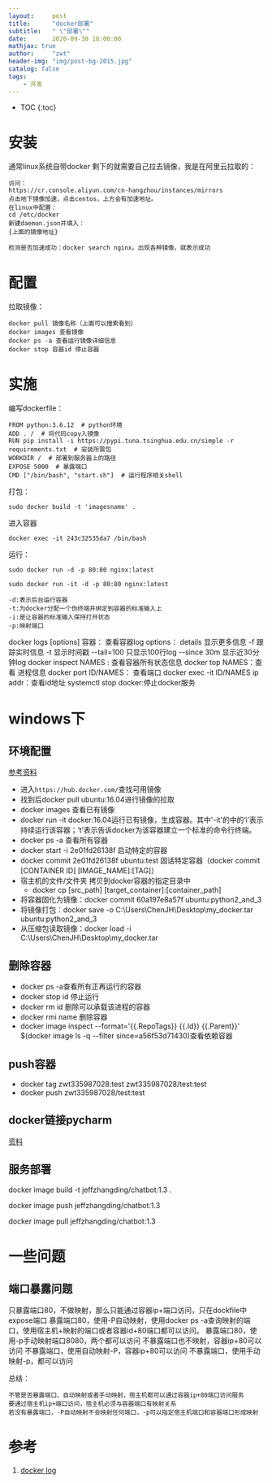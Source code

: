 ```yaml
---
layout:     post
title:      "docker部署"
subtitle:   " \"部署\""
date:       2020-09-30 18:00:00
mathjax: true
author:     "zwt"
header-img: "img/post-bg-2015.jpg"
catalog: false
tags:
    - 开发
---
```

* TOC
{:toc}
# 安装

通常linux系统自带docker
剩下的就需要自己拉去镜像，我是在阿里云拉取的：
```
访问：
https://cr.console.aliyun.com/cn-hangzhou/instances/mirrors
点击地下镜像加速，点击centos，上方会有加速地址。
在linux中配置：
cd /etc/docker
新建daemon.json并填入：
{上面的镜像地址}

检测是否加速成功：docker search nginx。出现各种镜像，就表示成功
```


# 配置

拉取镜像：
```
docker pull 镜像名称（上面可以搜索看到）
docker images 查看镜像
docker ps -a 查看运行镜像详细信息
docker stop 容器id 停止容器
```

# 实施

编写dockerfile：
```
FROM python:3.6.12  # python环境
ADD . /  # 将代码copy入镜像
RUN pip install -i https://pypi.tuna.tsinghua.edu.cn/simple -r requirements.txt  # 安装所需包
WORKDIR /  # 部署到服务器上的路径
EXPOSE 5000  # 暴露端口
CMD ["/bin/bash", "start.sh"]  # 运行程序相关shell
```

打包：
```
sudo docker build -t 'imagesname' .
```
进入容器
```
docker exec -it 243c32535da7 /bin/bash
```

运行：
```
sudo docker run -d -p 80:80 nginx:latest

sudo docker run -it -d -p 80:80 nginx:latest

-d:表示后台运行容器
-t:为docker分配一个伪终端并绑定到容器的标准输入上
-i:是让容器的标准输入保持打开状态
-p:映射端口
```

docker logs [options] 容器： 查看容器log
options： details 显示更多信息
		-f 跟踪实时信息
		-t 显示时间戳
		--tail=100 只显示100行log
		--since 30m 显示近30分钟log
docker inspect NAMES : 查看容器所有状态信息
docker top NAMES：查看 进程信息
docker port ID/NAMES： 查看端口
docker exec -it ID/NAMES ip addr：查看id地址
systemctl stop docker:停止docker服务

# windows下


## 环境配置
[参考资料](https://blog.csdn.net/ambm29/article/details/96278696)
- 进入`https://hub.docker.com/`查找可用镜像
- 找到后docker pull ubuntu:16.04进行镜像的拉取
- docker images 查看已有镜像
- docker run -it docker:16.04运行已有镜像，生成容器。其中'-it'的中的‘i’表示持续运行该容器；‘t’表示告诉docker为该容器建立一个标准的命令行终端。
- docker ps -a 查看所有容器
- docker start -i 2e01fd26138f 启动特定的容器
- docker commit 2e01fd26138f ubuntu:test 固话特定容器（docker commit [CONTAINER ID] [IMAGE_NAME]:[TAG]）
- 宿主机的文件/文件夹 拷贝到docker容器的指定目录中
    - docker cp [src_path] [target_container]:[container_path]
- 将容器固化为镜像：docker commit 60a197e8a57f ubuntu:python2_and_3
- 将镜像打包：docker save -o C:\Users\ChenJH\Desktop\my_docker.tar ubuntu:python2_and_3
- 从压缩包读取镜像：docker load -i C:\Users\ChenJH\Desktop\my_docker.tar


## 删除容器

- docker ps -a查看所有正再运行的容器
- docker stop id 停止运行
- docker rm id 删除可以承载该进程的容器
- docker rmi name 删除容器
-  docker image inspect --format='{{.RepoTags}} {{.Id}} {{.Parent}}' $(docker image ls -q --filter since=a56f53d71430)查看依赖容器


## push容器

- docker tag zwt335987028:test zwt335987028/test:test
- docker push zwt335987028/test:test


## docker链接pycharm

[资料](https://blog.csdn.net/ambm29/article/details/96483086)


## 服务部署

docker image build -t jeffzhangding/chatbot:1.3 .

docker image push jeffzhangding/chatbot:1.3

docker image pull jeffzhangding/chatbot:1.3

# 一些问题

## 端口暴露问题

只暴露端口80，不做映射，那么只能通过容器ip+端口访问，只在dockfile中expose端口
暴露端口80，使用-P自动映射，使用docker ps -a查询映射的端口，使用宿主机+映射的端口或者容器id+80端口都可以访问。
暴露端口80，使用-p手动映射端口8080，两个都可以访问
不暴露端口也不映射，容器ip+80可以访问
不暴露端口，使用自动映射-P，容器ip+80可以访问
不暴露端口，使用手动映射-p，都可以访问

总结：
```
不管是否暴露端口、自动映射或者手动映射，宿主机都可以通过容器ip+80端口访问服务
要通过宿主机ip+端口访问，宿主机必须与容器端口有映射关系
若没有暴露端口，-P自动映射不会映射任何端口，-p可以指定宿主机端口和容器端口形成映射
```

# 参考

1. [docker log](https://www.cnblogs.com/mr-wuxiansheng/p/11412489.html)